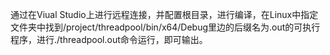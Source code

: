 通过在Viual Studio上进行远程连接，并配置根目录，进行编译，在Linux中指定文件夹中找到/project/threadpool/bin/x64/Debug里边的后缀名为.out的可执行程序，进行./threadpool.out命令运行，即可输出。
